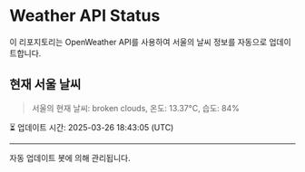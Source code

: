 
# Weather API Status

이 리포지토리는 OpenWeather API를 사용하여 서울의 날씨 정보를 자동으로 업데이트합니다.

## 현재 서울 날씨
> 서울의 현재 날씨: broken clouds, 온도: 13.37°C, 습도: 84%

⏳ 업데이트 시간: 2025-03-26 18:43:05 (UTC)

---
자동 업데이트 봇에 의해 관리됩니다.

